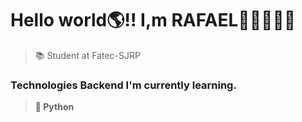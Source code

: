 # Hello world🌎!! I,m RAFAEL👋🏾🙋🏾‍♂️

> 📚 Student at Fatec-SJRP

### Technologies Backend I'm currently learning.

>**🐍 Python**

